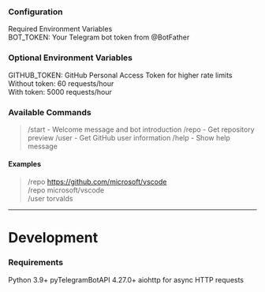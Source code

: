 ### Configuration
Required Environment Variables\
BOT_TOKEN: Your Telegram bot token from @BotFather
### Optional Environment Variables
GITHUB_TOKEN: GitHub Personal Access Token for higher rate limits\
Without token: 60 requests/hour\
With token: 5000 requests/hour

### Available Commands
> /start - Welcome message and bot introduction
> /repo <repository> - Get repository preview
> /user <username> - Get GitHub user information
> /help - Show help message
#### Examples
> /repo https://github.com/microsoft/vscode  
> /repo microsoft/vscode  
> /user torvalds  
---
# Development
### Requirements
Python 3.9+
pyTelegramBotAPI 4.27.0+
aiohttp for async HTTP requests
